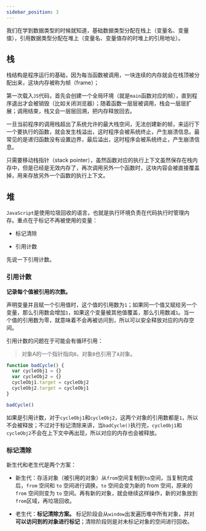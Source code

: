 ```yaml
---
sidebar_position: 3
---
```


我们在学到数据类型的时候就知道，基础数据类型分配在栈上（变量名、变量值），引用数据类型分配在堆上（变量名、变量值存的时堆上的引用地址）。

## 栈

栈结构是程序运行的基础，因为每当函数被调用，一块连续的内存就会在栈顶被分配出来，这块内存被称为帧（frame）；

第一次载入`JS`代码，首先会创建一个全局环境（就是`main`函数对应的帧），直到程序退出才会被销毁（比如关闭浏览器）；随着函数一层层被调用，栈会一层层扩展；调用结束，栈又会一层层回溯，把内存释放回去。

一旦当前程序的调用栈超出了系统允许的最大栈空间，无法创建新的帧，来运行下一个要执行的函数，就会发生栈溢出，这时程序会被系统终止，产生崩溃信息。最常见的是递归函数没有设置边界，最后溢出，这时程序会被系统终止，产生崩溃信息。

只需要移动栈指针（stack pointer），虽然函数对应的执行上下文虽然保存在栈内存中，但是已经是无效内存了，再次调用另外一个函数时，这块内容会被直接覆盖掉，用来存放另外一个函数的执行上下文。

## 堆

`JavaScript`是使用垃圾回收的语言，也就是执行环境负责在代码执行时管理内存。重点在于标记不再被使用的变量：

- 标记清除
  
- 引用计数
  

先说一下引用计数。

### 引用计数

**记录每个值被引用的次数。**

声明变量并且赋一个引用值时，这个值的引用数为`1`；如果同一个值又赋给另一个变量，那么引用数会增加`1`，如果这个变量被其他值覆盖，那么引用数减`1`。当一个值的引用数为零，就意味着不会再被访问到，所以可以安全释放对应的内存空间。

引用计数的问题在于可能会有循环引用：

> 对象A的一个指针指向`B`，对象`B`也引用了`A`对象。

```js
function badCycle() {
  var cycleObj1 = {}
  var cycleObj2 = {}
  cycleObj1.target = cycleObj2
  cycleObj2.target = cycleObj1
}

badCycle()
```

如果是引用计数，对于`cycleObj1`和`cycleObj2`，这两个对象的引用数都是`1`，所以不会被释放；不过对于标记清除来讲，当`badCycle()`执行完，`cycleObj1`和`cycleObj2`不会在上下文中再出现，所以对应的内存也会被释放。

### 标记清除

新生代和老生代是两个方案：

- 新生代：存活对象（被引用的对象）从`from`空间复制到`to`空间，当复制完成后，`from` 空间和 `to` 空间进行调换，`to` 空间会变为新的 from 空间，原来的 `from` 空间则变为 `to` 空间。再有新的对象，就会继续这样操作，新的对象放到`from`区域，再垃圾回收。
  
- 老生代：**标记清除方案。** 标记阶段会从`window`出发遍历堆中所有对象，并对**可以访问到的对象进行标记**；清除阶段则是对未标记对象的空间进行回收。